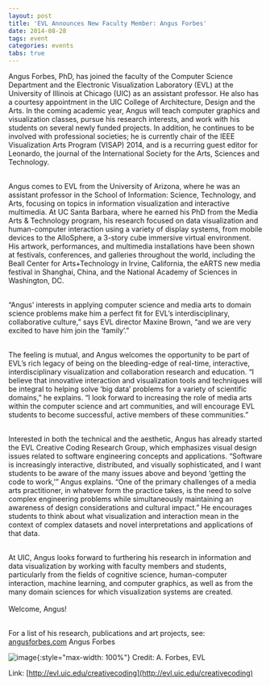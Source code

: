 ```yaml
---
layout: post
title: 'EVL Announces New Faculty Member: Angus Forbes'
date: 2014-08-28
tags: event
categories: events
tabs: true
---
```


Angus Forbes, PhD, has joined the faculty of the Computer Science Department and the Electronic Visualization Laboratory (EVL) at the University of Illinois at Chicago (UIC) as an assistant professor. He also has a courtesy appointment in the UIC College of Architecture, Design and the Arts. In the coming academic year, Angus will teach computer graphics and visualization classes, pursue his research interests, and work with his students on several newly funded projects. In addition, he continues to be involved with professional societies; he is currently chair of the IEEE Visualization Arts Program (VISAP) 2014, and is a recurring guest editor for Leonardo, the journal of the International Society for the Arts, Sciences and Technology.<br><br>

Angus comes to EVL from the University of Arizona, where he was an assistant professor in the School of Information: Science, Technology, and Arts, focusing on topics in information visualization and interactive multimedia. At UC Santa Barbara, where he earned his PhD from the Media Arts &amp; Technology program, his research focused on data visualization and human-computer interaction using a variety of display systems, from mobile devices to the AlloSphere, a 3-story cube immersive virtual environment. His artwork, performances, and multimedia installations have been shown at festivals, conferences, and galleries throughout the world, including the Beall Center for Arts+Technology in Irvine, California, the eARTS new media festival in Shanghai, China, and the National Academy of Sciences in Washington, DC.<br><br>

&ldquo;Angus&rsquo; interests in applying computer science and media arts to domain science problems make him a perfect fit for EVL&rsquo;s interdisciplinary, collaborative culture,&rdquo; says EVL director Maxine Brown, &ldquo;and we are very excited to have him join the &lsquo;family&rsquo;.&rdquo;<br><br>

The feeling is mutual, and Angus welcomes the opportunity to be part of EVL&rsquo;s rich legacy of being on the bleeding-edge of real-time, interactive, interdisciplinary visualization and collaboration research and education. &ldquo;I believe that innovative interaction and visualization tools and techniques will be integral to helping solve &lsquo;big data&rsquo; problems for a variety of scientific domains,&rdquo; he explains. &ldquo;I look forward to increasing the role of media arts within the computer science and art communities, and will encourage EVL students to become successful, active members of these communities.&rdquo;<br><br>

Interested in both the technical and the aesthetic, Angus has already started the EVL Creative Coding Research Group, which emphasizes visual design issues related to software engineering concepts and applications. &ldquo;Software is increasingly interactive, distributed, and visually sophisticated, and I want students to be aware of the many issues above and beyond &lsquo;getting the code to work,&rsquo;&rdquo; Angus explains. &ldquo;One of the primary challenges of a media arts practitioner, in whatever form the practice takes, is the need to solve complex engineering problems while simultaneously maintaining an awareness of design considerations and cultural impact.&rdquo; He encourages students to think about what visualization and interaction mean in the context of complex datasets and novel interpretations and applications of that data.<br><br>

At UIC, Angus looks forward to furthering his research in information and data visualization by working with faculty members and students, particularly from the fields of cognitive science, human-computer interaction, machine learning, and computer graphics, as well as from the many domain sciences for which visualization systems are created.<br><br>
Welcome, Angus!<br><br>

For a list of his research, publications and art projects, see: <a href="http://angusforbes.com">angusforbes.com</a>
Angus Forbes

![image](https://www.evl.uic.edu/output/originals/angus_forbes.png-srcw.jpg){:style="max-width: 100%"}
Credit: A. Forbes, EVL


Link: [http://evl.uic.edu/creativecoding](http://evl.uic.edu/creativecoding)
